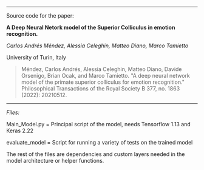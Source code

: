 
---

Source code for the paper:

**A Deep Neural Netork model of the Superior Colliculus in emotion recognition.**

*Carlos Andrés Méndez, Alessia Celeghin, Matteo Diano, Marco Tamietto*

University of Turin, Italy


> Méndez, Carlos Andrés, Alessia Celeghin, Matteo Diano, Davide Orsenigo, Brian Ocak, and Marco Tamietto. 
"A deep neural network model of the primate superior colliculus for emotion recognition." 
Philosophical Transactions of the Royal Society B 377, no. 1863 (2022): 20210512.

---
*Files:*

Main_Model.py = Principal script of the model, needs Tensorflow 1.13 and Keras 2.22

evaluate_model = Script for running a variety of tests on the trained model

The rest of the files are dependencies and custom layers needed in the model architecture or helper functions.


 
